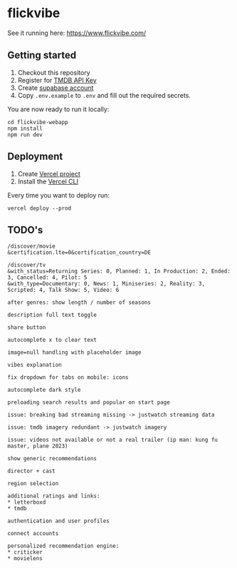 # flickvibe

See it running here: https://www.flickvibe.com/

## Getting started

1. Checkout this repository
2. Register for [TMDB API Key](https://developers.themoviedb.org/3/getting-started/introduction)
3. Create [supabase account](https://app.supabase.com/)
4. Copy `.env.example` to `.env` and fill out the required secrets.

You are now ready to run it locally:
```shell
cd flickvibe-webapp
npm install
npm run dev
```

## Deployment

1. Create [Vercel project](https://vercel.com/dashboard)
2. Install the [Vercel CLI](https://vercel.com/docs/cli)

Every time you want to deploy run:
```shell
vercel deploy --prod
```


## TODO's
```
/discover/movie
&certification.lte=0&certification_country=DE

/discover/tv
&with_status=Returning Series: 0, Planned: 1, In Production: 2, Ended: 3, Cancelled: 4, Pilot: 5
&with_type=Documentary: 0, News: 1, Miniseries: 2, Reality: 3, Scripted: 4, Talk Show: 5, Video: 6

after genres: show length / number of seasons

description full text toggle

share button

autocomplete x to clear text 

image=null handling with placeholder image

vibes explanation

fix dropdown for tabs on mobile: icons

autocomplete dark style

preloading search results and popular on start page

issue: breaking bad streaming missing -> justwatch streaming data

issue: tmdb imagery redundant -> justwatch imagery

issue: videos not available or not a real trailer (ip man: kung fu master, plane 2023)

show generic recommendations

director + cast

region selection

additional ratings and links:
* letterboxd
* tmdb

authentication and user profiles

connect accounts

personalized recommendation engine:
* criticker
* movielens
```
